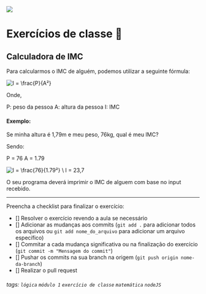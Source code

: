 ![](https://i.imgur.com/xG74tOh.png)

# Exercícios de classe 🏫

## Calculadora de IMC

Para calcularmos o IMC de alguém, podemos utilizar a seguinte fórmula:

![I = \frac{P}{A²}](https://i.imgur.com/k1TLYyC.png)

Onde,

P: peso da pessoa
A: altura da pessoa
I: IMC

#### Exemplo:

Se minha altura é 1,79m e meu peso, 76kg, qual é meu IMC?

Sendo:

P = 76
A = 1.79

![I = \frac{76}{1.79²} \\ I = 23,7](https://i.imgur.com/U05asiT.png)

O seu programa deverá imprimir o IMC de alguem com base no input recebido.

---

Preencha a checklist para finalizar o exercício:

- [] Resolver o exercício revendo a aula se necessário
- [] Adicionar as mudanças aos commits (`git add .` para adicionar todos os arquivos ou `git add nome_do_arquivo` para adicionar um arquivo específico)
- [] Commitar a cada mudança significativa ou na finalização do exercício (`git commit -m "Mensagem do commit"`)
- [] Pushar os commits na sua branch na origem (`git push origin nome-da-branch`)
- [] Realizar o pull request

###### tags: `lógica` `módulo 1` `exercício de classe` `matemática` `nodeJS`
